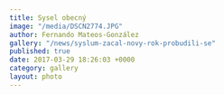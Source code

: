 ```yaml
---
title: Sysel obecný
image: "/media/DSCN2774.JPG"
author: Fernando Mateos-González
gallery: "/news/syslum-zacal-novy-rok-probudili-se"
published: true
date: 2017-03-29 18:26:03 +0000
category: gallery
layout: photo
---
```

